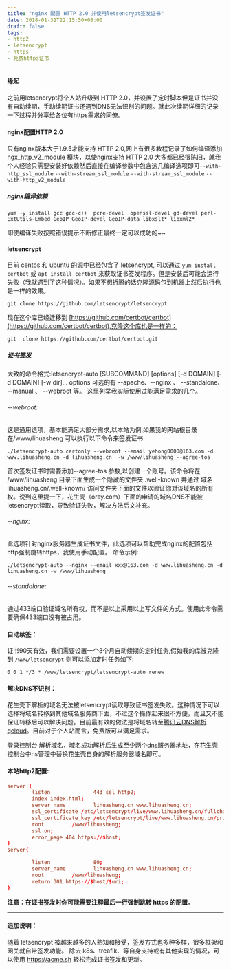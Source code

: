 ```yaml
---
title: "nginx 配置 HTTP 2.0 并使用letsencrypt签发证书"
date: 2018-01-31T22:15:50+08:00
draft: false
tags:
- http2
- letsencrypt
- https
- 免费https证书
---
```


#### 缘起
之前用letsencrypt将个人站升级到 HTTP 2.0，并设置了定时脚本但是证书并没有自动续期，手动续期证书还遇到DNS无法识别的问题。就此次续期详细的记录一下过程并分享给各位有https需求的同僚。

#### nginx配置HTTP 2.0

只有nginx版本大于1.9.5才能支持 HTTP 2.0,网上有很多教程记录了如何编译添加 ngx_http_v2_module 模块，以使nginx支持 HTTP 2.0 大多都已经很陈旧，就我个人经验只需要安装好依赖然后直接在编译参数中包含这几编译选项即可`--with-http_ssl_module` `--with-stream_ssl_module` `--with-stream_ssl_module` `--with-http_v2_module`

##### nginx编译依赖

```shell
yum -y install gcc gcc-c++  pcre-devel  openssl-devel gd-devel perl-ExtUtils-Embed GeoIP GeoIP-devel GeoIP-data libxslt* libxml2*
```
即使编译失败按照错误提示不断修正最终一定可以成功的~~

#### letsencrypt

目前 centos 和 ubuntu 的源中已经包含了 letsencrypt, 可以通过 `yum install certbot` 或 `apt install certbot` 来获取证书签发程序。但是安装后可能会运行失败（我就遇到了这种情况）。如果不想折腾的话克隆源码包到机器上然后执行也是一样的效果。
```shell
git clone https://github.com/letsencrypt/letsencrypt
```
现在这个库已经迁移到 [https://github.com/certbot/certbot](https://github.com/certbot/certbot),克隆这个库也是一样的：
```shell
git  clone https://github.com/certbot/certbot.git 
```
##### 证书签发

大致的命令格式:letsencrypt-auto [SUBCOMMAND] [options] [-d DOMAIN] [-d DOMAIN] [-w dir]...
options 可选的有 --apache、--nginx  、 --standalone、 --manual 、  --webroot 等。  这里列举我实际使用过能满足需求的几个。

###### --webroot:

这是通用选项，基本能满足大部分需求,以本站为例,如果我的网站根目录在/www/lihuasheng 可以执行以下命令来签发证书:
```shell
./letsencrypt-auto certonly --webroot --email yehong0000@163.com -d www.lihuasheng.cn -d lihuasheng.cn  -w /www/lihuasheng --agree-tos
```
首次签发证书时需要添加--agree-tos 参数,以创建一个账号。该命令将在 /www/lihuasheng 目录下面生成一个隐藏的文件夹 .well-known 并通过 域名 lihuasheng.cn/.well-known/  访问文件夹下面的文件以验证你对该域名的所有权。说到这里提一下，花生壳（oray.com）下面的申请的域名DNS不能被letsencrypt读取，导致验证失败，解决方法后文补充。

###### --nginx:
此选项针对nginx服务器生成证书文件，此选项可以帮助完成nginx的配置包括http强制跳转https，我使用手动配置。
命令示例:
```shell
./letsencrypt-auto --nginx --email xxx@163.com -d www.lihuasheng.cn -d lihuasheng.cn -w /www/lihuasheng
```

###### --standalone:
通过433端口验证域名所有权，而不是以上采用以上写文件的方式。使用此命令需要确保433端口没有被占用。
#### 自动续签：
证书90天有效，我们需要设置一个3个月自动续期的定时任务,假如我的库被克隆到 `/www/letsencrypt` 则可以添加定时任务如下:
```shell
0 0 1 */3 * /www/letsencrypt/letsencrypt-auto renew
```
#### 解决DNS不识别：
花生壳下解析的域名无法被letsencrypt读取导致证书签发失败。这种情况下可以选择将域名转移到其他域名服务商下面，不过这个操作起来很不方便，而且又不能保证转移后可以解决问题。目前最有效的做法是将域名转至[腾讯云DNS解析 qcloud](https://qcloud.com)。目前对于个人站而言，免费版可以满足需求。

登录[控制台](https://console.qcloud.com) 解析域名，域名成功解析后生成至少两个dns服务器地址，在花生壳控制台中ns管理中替换花生壳自身的解析服务器域名即可。

#### 本站http2配置:
```conf
server {
        listen              443 ssl http2;
        index index.html;
        server_name         lihuasheng.cn www.lihuasheng.cn;
        ssl_certificate /etc/letsencrypt/live/www.lihuasheng.cn/fullchain.pem;
        ssl_certificate_key /etc/letsencrypt/live/www.lihuasheng.cn/privkey.pem;
        root         /www/lihuasheng;
        ssl on;
        error_page 404 https://$host;
}
server{

        listen              80;
        server_name         lihuasheng.cn www.lihuasheng.cn;
        root         /www/lihuasheng;
        return 301 https://$host/$uri;
}
```
**注意：在证书签发时你可能需要注释最后一行强制跳转 https 的配置。**


---

#### 追加说明：
随着 letsencrypt 被越来越多的人熟知和接受，签发方式也多种多样，很多框架和网关就自带签发功能。
除去 k8s、treafik、等自身支持或有其他实现的情况，可以使用 https://acme.sh 轻松完成证书签发和更新。